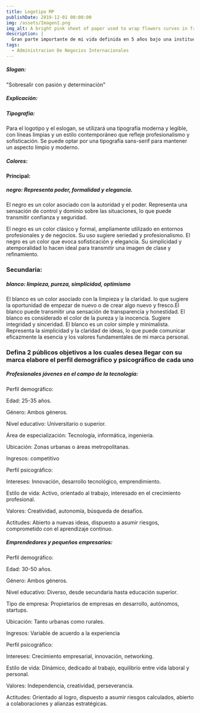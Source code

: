 ```yaml
---
title: Logotipo MP
publishDate: 2019-12-01 00:00:00
img: /assets/Imagen1.png
img_alt: A bright pink sheet of paper used to wrap flowers curves in front of rich blue background
description: |
  Gran parte importante de mi vida definida en 5 años bajo una institución.
tags:
  - Administracion De Negocios Internacionales
---
```


##### Slogan:

"Sobresalir con pasión y determinación"

##### Explicación:

##### Tipografía:
Para el logotipo y el eslogan, se utilizará una tipografía moderna y legible, con líneas limpias y un estilo contemporáneo que refleje profesionalismo y sofisticación. Se puede optar por una tipografía sans-serif para mantener un aspecto limpio y moderno.
  


##### Colores:

#### Principal: 
##### negro: Representa poder, formalidad y elegancia.
El negro es un color asociado con la autoridad y el poder. Representa una sensación de control y dominio sobre las situaciones, lo que puede transmitir confianza y seguridad.

El negro es un color clásico y formal, ampliamente utilizado en entornos profesionales y de negocios. Su uso sugiere seriedad y profesionalismo.
El negro es un color que evoca sofisticación y elegancia. Su simplicidad y atemporalidad lo hacen ideal para transmitir una imagen de clase y refinamiento.

### Secundaria: 
##### blanco: limpieza, pureza, simplicidad, optimismo 
El blanco es un color asociado con la limpieza y la claridad. lo que sugiere la oportunidad de empezar de nuevo o de crear algo nuevo y fresco.El blanco puede transmitir una sensación de transparencia y honestidad.
El blanco es considerado el color de la pureza y la inocencia. Sugiere integridad y sinceridad.
El blanco es un color simple y minimalista. Representa la simplicidad y la claridad de ideas, lo que puede comunicar eficazmente la esencia y los valores fundamentales de mi marca personal.


### Defina 2 públicos objetivos a los cuales desea llegar con su marca elabore el perfil demográfico y psicográfico de cada uno

##### Profesionales jóvenes en el campo de la tecnología:

Perfil demográfico:

Edad: 25-35 años. 

Género: Ambos géneros.

Nivel educativo: Universitario o superior.

Área de especialización: Tecnología, informática, ingeniería.

Ubicación: Zonas urbanas o áreas metropolitanas.

Ingresos: competitivo 

Perfil psicográfico:

Intereses: Innovación, desarrollo tecnológico, emprendimiento.

Estilo de vida: Activo, orientado al trabajo, interesado en el crecimiento profesional.

Valores: Creatividad, autonomía, búsqueda de desafíos.

Actitudes: Abierto a nuevas ideas, dispuesto a asumir riesgos, comprometido con el aprendizaje continuo.

##### Emprendedores y pequeños empresarios:
Perfil demográfico:

Edad: 30-50 años.

Género: Ambos géneros.

Nivel educativo: Diverso, desde secundaria hasta educación superior.

Tipo de empresa: Propietarios de empresas en desarrollo, autónomos, startups.

Ubicación: Tanto urbanas como rurales.

Ingresos: Variable de acuerdo a la experiencia 

Perfil psicográfico:

Intereses: Crecimiento empresarial, innovación, networking.

Estilo de vida: Dinámico, dedicado al trabajo, equilibrio entre vida laboral y personal.

Valores: Independencia, creatividad, perseverancia.

Actitudes: Orientado al logro, dispuesto a asumir riesgos calculados, abierto a colaboraciones y alianzas estratégicas.
